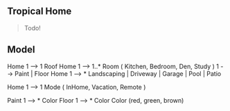 Tropical Home
-------------
>Todo!

Model
-----
Home 1 --> 1 Roof
Home 1 --> 1..* Room ( Kitchen, Bedroom, Den, Study ) 1 --> Paint | Floor
Home 1 --> * Landscaping | Driveway | Garage | Pool | Patio

Home 1 --> 1 Mode ( InHome, Vacation, Remote )

Paint 1 --> * Color
Floor 1 --> * Color
Color (red, green, brown)